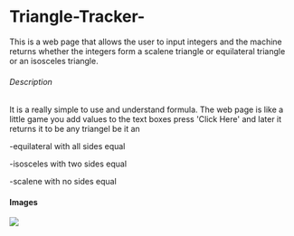 # Triangle-Tracker-
This is a web page that allows the user to input integers and the machine returns whether the integers form a scalene triangle or equilateral triangle or an isosceles triangle.


###### Description

It is a really simple to use and understand formula.
The web page is like a little game you add values to the text boxes press 'Click Here' and later it returns it to be any triangel
be it an 

-equilateral with all sides equal

-isosceles with two sides equal

-scalene with no sides equal

#### Images

<img src="http://www.assignmentpoint.com/wp-content/uploads/2018/03/Classification-of-triangles-on-the-basis-of-their-sides.jpg">
